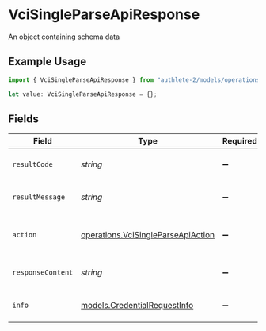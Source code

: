 # VciSingleParseApiResponse

An object containing schema data

## Example Usage

```typescript
import { VciSingleParseApiResponse } from "authlete-2/models/operations";

let value: VciSingleParseApiResponse = {};
```

## Fields

| Field                                                                                    | Type                                                                                     | Required                                                                                 | Description                                                                              |
| ---------------------------------------------------------------------------------------- | ---------------------------------------------------------------------------------------- | ---------------------------------------------------------------------------------------- | ---------------------------------------------------------------------------------------- |
| `resultCode`                                                                             | *string*                                                                                 | :heavy_minus_sign:                                                                       | The code which represents the result of the API call.                                    |
| `resultMessage`                                                                          | *string*                                                                                 | :heavy_minus_sign:                                                                       | A short message which explains the result of the API call.                               |
| `action`                                                                                 | [operations.VciSingleParseApiAction](../../models/operations/vcisingleparseapiaction.md) | :heavy_minus_sign:                                                                       | The next action that the credential endpoint should take.                                |
| `responseContent`                                                                        | *string*                                                                                 | :heavy_minus_sign:                                                                       | The content of the response to the request sender.                                       |
| `info`                                                                                   | [models.CredentialRequestInfo](../../models/credentialrequestinfo.md)                    | :heavy_minus_sign:                                                                       | An object containing credentialrequestinfo data                                          |